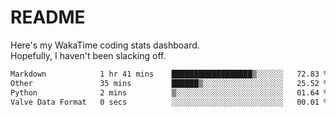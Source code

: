 # README

Here's my WakaTime coding stats dashboard.  
Hopefully, I haven't been slacking off.

<!--START_SECTION:waka-->

```txt
Markdown            1 hr 41 mins    ██████████████████▒░░░░░░   72.83 %
Other               35 mins         ██████▒░░░░░░░░░░░░░░░░░░   25.52 %
Python              2 mins          ▒░░░░░░░░░░░░░░░░░░░░░░░░   01.64 %
Valve Data Format   0 secs          ░░░░░░░░░░░░░░░░░░░░░░░░░   00.01 %
```

<!--END_SECTION:waka-->